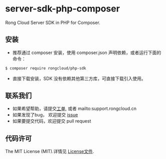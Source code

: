 # server-sdk-php-composer
Rong Cloud Server SDK in PHP for Composer.

## 安装

* 推荐通过 composer 安装，使用 composer.json 声明依赖，或者运行下面的命令：

```bash
$ composer require rongcloud/php-sdk
```

* 直接下载安装，SDK 没有依赖其他第三方库，可直接下载引入使用。


## 联系我们
- 如果希望帮助，请提交[工单](http://developer.rongcloud.cn/ticket), 或者 mailto:support.rongcloud.cn
- 如果发现了bug， 欢迎提交 [issue](https://github.com/rongcloud/server-sdk-php-composer)
- 如果要提交代码，欢迎提交 pull request

## 代码许可

The MIT License (MIT).详情见 [License文件](https://github.com/qiniu/php-sdk/blob/master/LICENSE).
